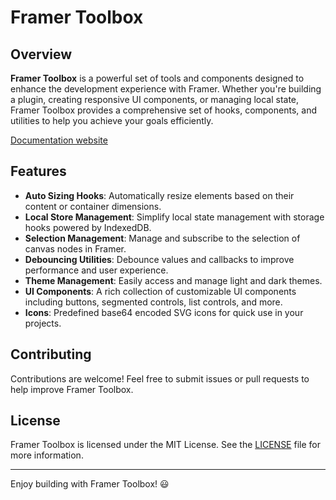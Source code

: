 # Framer Toolbox

## Overview

**Framer Toolbox** is a powerful set of tools and components designed to enhance the development experience with Framer. Whether you're building a plugin, creating responsive UI components, or managing local state, Framer Toolbox provides a comprehensive set of hooks, components, and utilities to help you achieve your goals efficiently.

[Documentation website](https://toolbox.framer.wiki)

## Features

- **Auto Sizing Hooks**: Automatically resize elements based on their content or container dimensions.
- **Local Store Management**: Simplify local state management with storage hooks powered by IndexedDB.
- **Selection Management**: Manage and subscribe to the selection of canvas nodes in Framer.
- **Debouncing Utilities**: Debounce values and callbacks to improve performance and user experience.
- **Theme Management**: Easily access and manage light and dark themes.
- **UI Components**: A rich collection of customizable UI components including buttons, segmented controls, list controls, and more.
- **Icons**: Predefined base64 encoded SVG icons for quick use in your projects.

## Contributing

Contributions are welcome! Feel free to submit issues or pull requests to help improve Framer Toolbox.

## License

Framer Toolbox is licensed under the MIT License. See the [LICENSE](LICENSE) file for more information.

---

Enjoy building with Framer Toolbox! 😃
